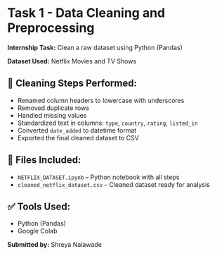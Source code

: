 # Task 1 - Data Cleaning and Preprocessing

**Internship Task:** Clean a raw dataset using Python (Pandas)

**Dataset Used:** Netflix Movies and TV Shows

## 🔧 Cleaning Steps Performed:
- Renamed column headers to lowercase with underscores
- Removed duplicate rows
- Handled missing values
- Standardized text in columns: `type`, `country`, `rating`, `listed_in`
- Converted `date_added` to datetime format
- Exported the final cleaned dataset to CSV

## 📁 Files Included:
- `NETFLIX_DATASET.ipynb` – Python notebook with all steps
- `cleaned_netflix_dataset.csv` – Cleaned dataset ready for analysis

## ✅ Tools Used:
- Python (Pandas)
- Google Colab

**Submitted by:** Shreya Nalawade
